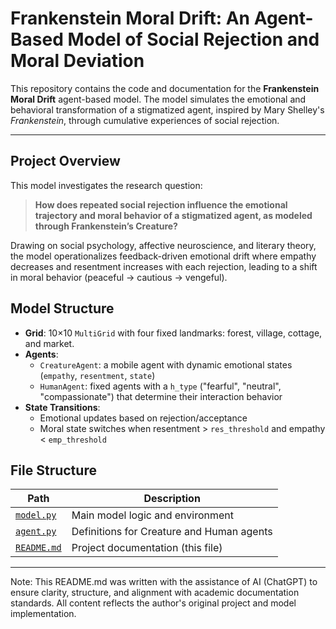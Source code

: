 # Frankenstein Moral Drift: An Agent-Based Model of Social Rejection and Moral Deviation

This repository contains the code and documentation for the **Frankenstein Moral Drift** agent-based model. The model simulates the emotional and behavioral transformation of a stigmatized agent, inspired by Mary Shelley's *Frankenstein*, through cumulative experiences of social rejection.

---
## Project Overview

This model investigates the research question:

> **How does repeated social rejection influence the emotional trajectory and moral behavior of a stigmatized agent, as modeled through Frankenstein’s Creature?**

Drawing on social psychology, affective neuroscience, and literary theory, the model operationalizes feedback-driven emotional drift where empathy decreases and resentment increases with each rejection, leading to a shift in moral behavior (peaceful → cautious → vengeful).

## Model Structure

- **Grid**: 10×10 `MultiGrid` with four fixed landmarks: forest, village, cottage, and market.
- **Agents**:
  - `CreatureAgent`: a mobile agent with dynamic emotional states (`empathy`, `resentment`, `state`)
  - `HumanAgent`: fixed agents with a `h_type` ("fearful", "neutral", "compassionate") that determine their interaction behavior
- **State Transitions**:
  - Emotional updates based on rejection/acceptance
  - Moral state switches when resentment > `res_threshold` and empathy < `emp_threshold`

## File Structure

| Path                                 | Description                                              |
|--------------------------------------|----------------------------------------------------------|
| [`model.py`](./model.py)            | Main model logic and environment                         |
| [`agent.py`](./agent.py)            | Definitions for Creature and Human agents                |
| [`README.md`](./README.md)          | Project documentation (this file)                        |


---

Note: This README.md was written with the assistance of AI (ChatGPT) to ensure clarity, structure, and alignment with academic documentation standards. All content reflects the author's original project and model implementation.

